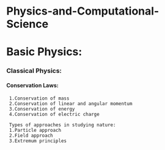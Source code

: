 # Physics-and-Computational-Science

# Basic Physics:
### Classical Physics:
#### Conservation Laws:
     1.Conservation of mass
     2.Conservation of linear and angular momentum
     3.Conservation of energy
     4.Conservation of electric charge
     
     Types of approaches in studying nature:
     1.Particle approach
     2.Field approach
     3.Extremum principles
     
   
